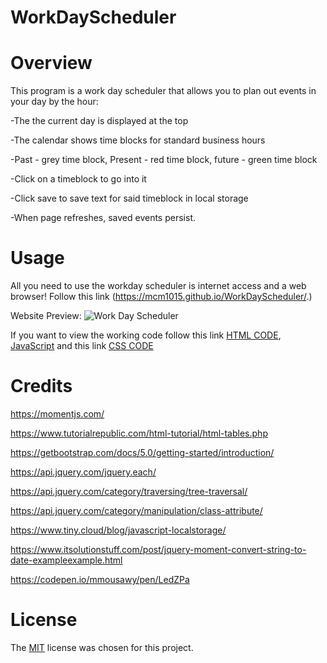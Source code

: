 # WorkDayScheduler

# Overview
This program is a work day scheduler that allows you to plan out events in your day by the hour:

-The the current day is displayed at the top 

-The calendar shows time blocks for standard business hours

-Past - grey time block, Present - red time block, future - green time block

-Click on a timeblock to go into it

-Click save to save text for said timeblock in local storage 

-When page refreshes, saved events persist. 


# Usage
All you need to use the workday scheduler is internet access and a web browser!
Follow this link (https://mcm1015.github.io/WorkDayScheduler/.)

Website Preview: 
![Work Day Scheduler](./assets/images/x)

If you want to view the working code follow this link [HTML CODE](index.html), [JavaScript](./Assets/js/script.js) and this link [CSS CODE](./Assets/css/style.css)

# Credits
https://momentjs.com/

https://www.tutorialrepublic.com/html-tutorial/html-tables.php

https://getbootstrap.com/docs/5.0/getting-started/introduction/

https://api.jquery.com/jquery.each/

https://api.jquery.com/category/traversing/tree-traversal/

https://api.jquery.com/category/manipulation/class-attribute/

https://www.tiny.cloud/blog/javascript-localstorage/

https://www.itsolutionstuff.com/post/jquery-moment-convert-string-to-date-exampleexample.html

https://codepen.io/mmousawy/pen/LedZPa


# License

The [MIT](LICENSE) license was chosen for this project. 